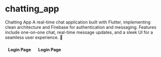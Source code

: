 # chatting_app

Chatting App
A real-time chat application built with Flutter, 
implementing clean architecture and Firebase for authentication and messaging. 
Features include one-on-one chat, real-time message updates,
and a sleek UI for a seamless user experience. 🚀

<p align="center">
 <div style="display: inline-block; text-align: center; padding: 10px;>
 <img src="assets/pages/login_page.png?raw=true" width="300">
    <strong>Login Page</strong>
 </div>
 <div style="display: inline-block; text-align: center; padding: 10px;>
 <img src="assets/pages/register_page.png?raw=true" width="300">
    <strong>Login Page</strong>
 </div>
</p>
 
